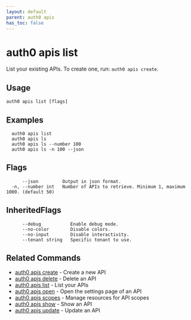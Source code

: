```yaml
---
layout: default
parent: auth0 apis
has_toc: false
---
```

# auth0 apis list

List your existing APIs. To create one, run: `auth0 apis create`.

## Usage
```
auth0 apis list [flags]
```

## Examples

```
  auth0 apis list
  auth0 apis ls
  auth0 apis ls --number 100
  auth0 apis ls -n 100 --json
```


## Flags

```
      --json         Output in json format.
  -n, --number int   Number of APIs to retrieve. Minimum 1, maximum 1000. (default 50)
```


## InheritedFlags

```
      --debug           Enable debug mode.
      --no-color        Disable colors.
      --no-input        Disable interactivity.
      --tenant string   Specific tenant to use.
```


## Related Commands

- [auth0 apis create](auth0_apis_create.md) - Create a new API
- [auth0 apis delete](auth0_apis_delete.md) - Delete an API
- [auth0 apis list](auth0_apis_list.md) - List your APIs
- [auth0 apis open](auth0_apis_open.md) - Open the settings page of an API
- [auth0 apis scopes](auth0_apis_scopes.md) - Manage resources for API scopes
- [auth0 apis show](auth0_apis_show.md) - Show an API
- [auth0 apis update](auth0_apis_update.md) - Update an API


